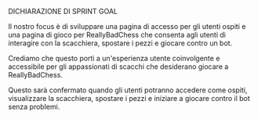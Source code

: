 DICHIARAZIONE DI SPRINT GOAL

Il nostro focus è di sviluppare una pagina di accesso per gli utenti ospiti e una pagina di gioco per ReallyBadChess che consenta agli utenti di interagire con la scacchiera, 
spostare i pezzi e giocare contro un bot.

Crediamo che questo porti a un'esperienza utente coinvolgente e accessibile per gli appassionati di scacchi che desiderano giocare a ReallyBadChess.

Questo sarà confermato quando gli utenti potranno accedere come ospiti, visualizzare la scacchiera, spostare i pezzi e iniziare a giocare contro il bot senza problemi.

